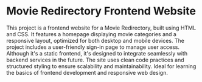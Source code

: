 # Movie Redirectory Frontend Website
This project is a frontend website for a Movie Redirectory, built using HTML and CSS. It features a homepage displaying movie categories and a responsive layout, optimized for both desktop and mobile devices. The project includes a user-friendly sign-in page to manage user access. Although it's a static frontend, it's designed to integrate seamlessly with backend services in the future. The site uses clean code practices and structured styling to ensure scalability and maintainability. Ideal for learning the basics of frontend development and responsive web design.
